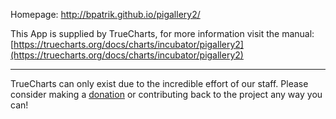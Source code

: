 Homepage: http://bpatrik.github.io/pigallery2/

This App is supplied by TrueCharts, for more information visit the manual: [https://truecharts.org/docs/charts/incubator/pigallery2](https://truecharts.org/docs/charts/incubator/pigallery2)

---

TrueCharts can only exist due to the incredible effort of our staff.
Please consider making a [donation](https://truecharts.org/docs/about/sponsor) or contributing back to the project any way you can!
